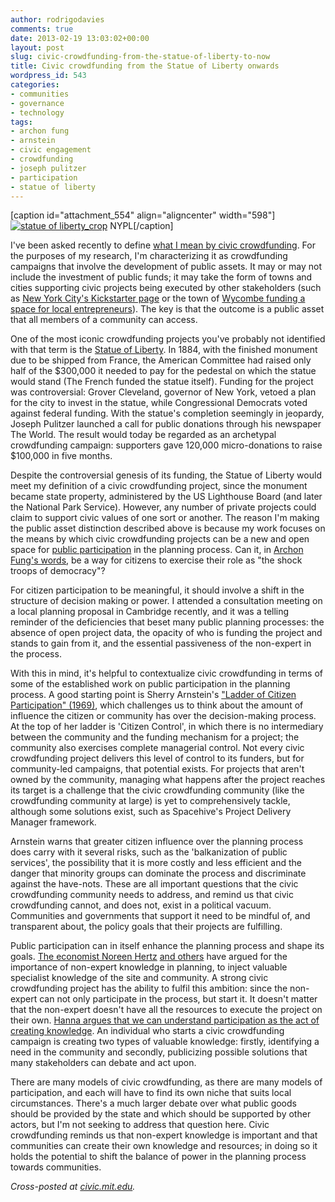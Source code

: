 ```yaml
---
author: rodrigodavies
comments: true
date: 2013-02-19 13:03:02+00:00
layout: post
slug: civic-crowdfunding-from-the-statue-of-liberty-to-now
title: Civic crowdfunding from the Statue of Liberty onwards
wordpress_id: 543
categories:
- communities
- governance
- technology
tags:
- archon fung
- arnstein
- civic engagement
- crowdfunding
- joseph pulitzer
- participation
- statue of liberty
---
```


[caption id="attachment_554" align="aligncenter" width="598"][![statue of liberty_crop](http://rodrigodavies.com/blog/wp-content/uploads/2013/02/statue-of-liberty_crop.jpg)](http://www.retronaut.co/2012/06/statue-of-liberty-in-paris-1877-1885/) NYPL[/caption]

I've been asked recently to define [what I mean by civic crowdfunding](http://govinthelab.com/2013/02/04/thoughts-on-civic-crowdfunding-with-rodrigo-davies-2). For the purposes of my research, I'm characterizing it as crowdfunding campaigns that involve the development of public assets. It may or may not include the investment of public funds; it may take the form of towns and cities supporting civic projects being executed by other stakeholders (such as [New York City's Kickstarter page](http://www.kickstarter.com/pages/NYC) or the town of [Wycombe funding a space for local entrepreneurs](https://spacehive.com/growanentrepreneurfortomorrow)). The key is that the outcome is a public asset that all members of a community can access.

One of the most iconic crowdfunding projects you've probably not identified with that term is the [Statue of Liberty](http://www.nps.gov/stli/historyculture/joseph-pulitzer.htm). In 1884, with the finished monument due to be shipped from France, the American Committee had raised only half of the $300,000 it needed to pay for the pedestal on which the statue would stand (The French funded the statue itself). Funding for the project was controversial: Grover Cleveland, governor of New York, vetoed a plan for the city to invest in the statue, while Congressional Democrats voted against federal funding. With the statue's completion seemingly in jeopardy, Joseph Pulitzer launched a call for public donations through his newspaper The World. The result would today be regarded as an archetypal crowdfunding campaign: supporters gave 120,000 micro-donations to raise $100,000 in five months.

Despite the controversial genesis of its funding, the Statue of Liberty would meet my definition of a civic crowdfunding project, since the monument became state property, administered by the US Lighthouse Board (and later the National Park Service). However, any number of private projects could claim to support civic values of one sort or another. The reason I'm making the public asset distinction described above is because my work focuses on the means by which civic crowdfunding projects can be a new and open space for [public participation](http://rodrigodavies.com/blog/2013/01/17/civic-crowdfunding-is-a-windfall-for-participation-not-budgets/) in the planning process. Can it, in [Archon Fung's words](www.archonfung.net/papers/FungVarietiesPAR.pdf), be a way for citizens to exercise their role as "the shock troops of democracy"?

For citizen participation to be meaningful, it should involve a shift in the structure of decision making or power. I attended a consultation meeting on a local planning proposal in Cambridge recently, and it was a telling reminder of the deficiencies that beset many public planning processes: the absence of open project data, the opacity of who is funding the project and stands to gain from it, and the essential passiveness of the non-expert in the process.

With this in mind, it's helpful to contextualize civic crowdfunding in terms of some of the established work on public participation in the planning process. A good starting point is Sherry Arnstein's ["Ladder of Citizen Participation" (1969)](http://lithgow-schmidt.dk/sherry-arnstein/ladder-of-citizen-participation.html), which challenges us to think about the amount of influence the citizen or community has over the decision-making process. At the top of her ladder is 'Citizen Control', in which there is no intermediary between the community and the funding mechanism for a project; the community also exercises complete managerial control. Not every civic crowdfunding project delivers this level of control to its funders, but for community-led campaigns, that potential exists. For projects that aren't owned by the community, managing what happens after the project reaches its target is a challenge that the civic crowdfunding community (like the crowdfunding community at large) is yet to comprehensively tackle, although some solutions exist, such as Spacehive's Project Delivery Manager framework.

Arnstein warns that greater citizen influence over the planning process does carry with it several risks, such as the 'balkanization of public services', the possibility that it is more costly and less efficient and the danger that minority groups can dominate the process and discriminate against the have-nots. These are all important questions that the civic crowdfunding community needs to address, and remind us that civic crowdfunding cannot, and does not, exist in a political vacuum. Communities and governments that support it need to be mindful of, and transparent about, the policy goals that their projects are fulfilling.

Public participation can in itself enhance the planning process and shape its goals. [The economist Noreen Hertz](http://www.ted.com/talks/noreena_hertz_how_to_use_experts_and_when_not_to.html) [and others](http://isites.harvard.edu/fs/docs/icb.topic980025.files/Wk%2011_Nov%2011th/Brabham_2009_Crowdsourcing%20Public%20Participation.pdf) have argued for the importance of non-expert knowledge in planning, to inject valuable specialist knowledge of the site and community. A strong civic crowdfunding project has the ability to fulfil this ambition: since the non-expert can not only participate in the process, but start it. It doesn't matter that the non-expert doesn't have all the resources to execute the project on their own. [Hanna argues that we can understand participation as the act of creating knowledge](http://books.google.com/books?hl=en&lr=&id=O9iBJ_f7RZ8C&oi=fnd&pg=PA59#v=onepage&q&f=false). An individual who starts a civic crowdfunding campaign is creating two types of valuable knowledge: firstly, identifying a need in the community and secondly, publicizing possible solutions that many stakeholders can debate and act upon.

There are many models of civic crowdfunding, as there are many models of participation, and each will have to find its own niche that suits local circumstances. There's a much larger debate over what public goods should be provided by the state and which should be supported by other actors, but I'm not seeking to address that question here. Civic crowdfunding reminds us that non-expert knowledge is important and that communities can create their own knowledge and resources; in doing so it holds the potential to shift the balance of power in the planning process towards communities.

_Cross-posted at [civic.mit.edu](http://civic.mit.edu/blog/rodrigodavies/civic-crowdfunding-from-the-statue-of-liberty-to-now)._
